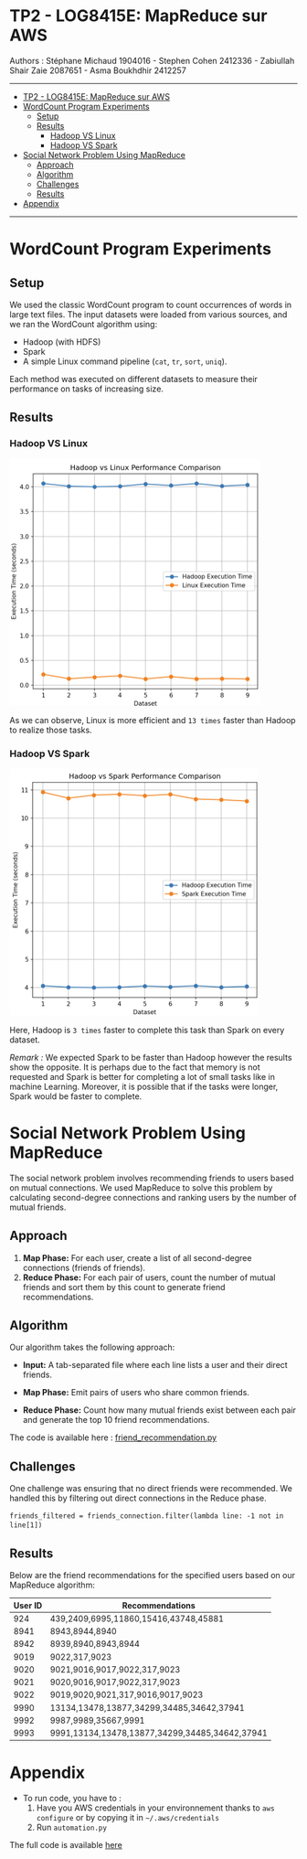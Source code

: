 # TP2 - LOG8415E: MapReduce sur AWS

Authors : Stéphane Michaud 1904016 - Stephen Cohen 2412336 - Zabiullah Shair Zaie 2087651 - Asma Boukhdhir 2412257

---
- [TP2 - LOG8415E: MapReduce sur AWS](#tp2---log8415e-mapreduce-sur-aws)
- [WordCount Program Experiments](#wordcount-program-experiments)
  - [Setup](#setup)
  - [Results](#results)
    - [Hadoop VS Linux](#hadoop-vs-linux)
    - [Hadoop VS Spark](#hadoop-vs-spark)
- [Social Network Problem Using MapReduce](#social-network-problem-using-mapreduce)
  - [Approach](#approach)
  - [Algorithm](#algorithm)
  - [Challenges](#challenges)
  - [Results](#results-1)
- [Appendix](#appendix)


---

# WordCount Program Experiments 

## Setup

We used the classic WordCount program to count occurrences of words in large text files. The input datasets were loaded from various sources, and we ran the WordCount algorithm using:

- Hadoop (with HDFS)
- Spark
- A simple Linux command pipeline (`cat`, `tr`, `sort`, `uniq`).

Each method was executed on different datasets to measure their performance on tasks of increasing size.

## Results

### Hadoop VS Linux

![alt text](image.png)

As we can observe, Linux is more efficient and `13 times` faster than Hadoop to realize those tasks. 

### Hadoop VS Spark

![alt text](image-1.png)

Here, Hadoop is `3 times` faster to complete this task than Spark on every dataset. 

_Remark :_ We expected Spark to be faster than Hadoop however the results show the opposite. It is perhaps due to the fact that memory is not requested and Spark is better for completing a lot of small tasks like in machine Learning. 
Moreover, it is possible that if the tasks were longer, Spark would be faster to complete. 

# Social Network Problem Using MapReduce

The social network problem involves recommending friends to users based on mutual connections. We used MapReduce to solve this problem by calculating second-degree connections and ranking users by the number of mutual friends.

## Approach

1. **Map Phase:** For each user, create a list of all second-degree connections (friends of friends).
2. **Reduce Phase:** For each pair of users, count the number of mutual friends and sort them by this count to generate friend recommendations.

## Algorithm 

Our algorithm takes the following approach:

- **Input:** A tab-separated file where each line lists a user and their direct friends.

- **Map Phase:** Emit pairs of users who share common friends.

- **Reduce Phase:** Count how many mutual friends exist between each pair and generate the top 10 friend recommendations.

The code is available here : [friend_recommendation.py](friend_recommendation.py)

## Challenges 


One challenge was ensuring that no direct friends were recommended. We handled this by filtering out direct connections in the Reduce phase.

```
friends_filtered = friends_connection.filter(lambda line: -1 not in line[1]) 
```

## Results 

Below are the friend recommendations for the specified users based on our MapReduce algorithm:

| User ID | Recommendations                                           |
|---------|------------------------------------------------------------|
| 924     | 439,2409,6995,11860,15416,43748,45881               |
| 8941    | 8943,8944,8940                 |
| 8942    | 8939,8940,8943,8944                    |
| 9019    | 9022,317,9023                         |
| 9020    | 9021,9016,9017,9022,317,9023                      |
| 9021    | 9020,9016,9017,9022,317,9023                       |
| 9022    | 9019,9020,9021,317,9016,9017,9023                       |
| 9990    | 13134,13478,13877,34299,34485,34642,37941                |
| 9992    | 9987,9989,35667,9991                  |
| 9993    | 9991,13134,13478,13877,34299,34485,34642,37941                          |





# Appendix 

- To run code, you have to : 
  1. Have you AWS credentials in your environnement thanks to ``` aws configure ``` or by copying it in `~/.aws/credentials`
  2. Run `automation.py`

The full code is available [here](https://github.com/Papushkado/MapReduce)



